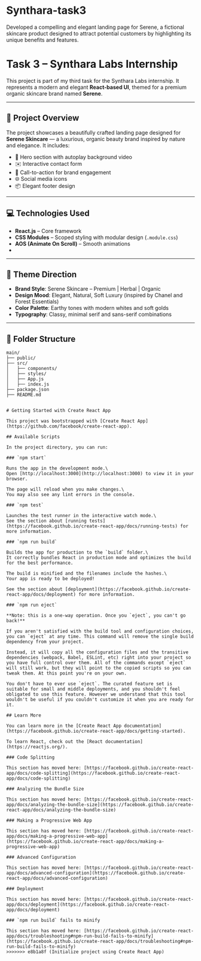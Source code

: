 
# Synthara-task3
Developed a compelling and elegant landing page for Serene, a fictional skincare product designed to attract potential customers by highlighting its unique benefits and features.

# Task 3 – Synthara Labs Internship

This project is part of my third task for the Synthara Labs internship. It represents a modern and elegant **React-based UI**, themed for a premium organic skincare brand named **Serene**.

---

## 🌿 Project Overview

The project showcases a beautifully crafted landing page designed for **Serene Skincare** — a luxurious, organic beauty brand inspired by nature and elegance. It includes:

- 🎥 Hero section with autoplay background video  
- ✉️ Interactive contact form  
- 🧴 Call-to-action for brand engagement  
- 🌐 Social media icons  
- 📦 Elegant footer design  

---

## 💻 Technologies Used

- **React.js** – Core framework  
- **CSS Modules** – Scoped styling with modular design (`.module.css`)  
- **AOS (Animate On Scroll)** – Smooth animations   
-  

---

## 🎨 Theme Direction

- **Brand Style**: Serene Skincare – Premium | Herbal | Organic  
- **Design Mood**: Elegant, Natural, Soft Luxury (inspired by Chanel and Forest Essentials)  
- **Color Palette**: Earthy tones with modern whites and soft golds  
- **Typography**: Classy, minimal serif and sans-serif combinations  

---

## 📁 Folder Structure

```plaintext
main/
├── public/
├── src/
│   ├── components/
│   ├── styles/
│   ├── App.js
│   ├── index.js
├── package.json
├── README.md


# Getting Started with Create React App

This project was bootstrapped with [Create React App](https://github.com/facebook/create-react-app).

## Available Scripts

In the project directory, you can run:

### `npm start`

Runs the app in the development mode.\
Open [http://localhost:3000](http://localhost:3000) to view it in your browser.

The page will reload when you make changes.\
You may also see any lint errors in the console.

### `npm test`

Launches the test runner in the interactive watch mode.\
See the section about [running tests](https://facebook.github.io/create-react-app/docs/running-tests) for more information.

### `npm run build`

Builds the app for production to the `build` folder.\
It correctly bundles React in production mode and optimizes the build for the best performance.

The build is minified and the filenames include the hashes.\
Your app is ready to be deployed!

See the section about [deployment](https://facebook.github.io/create-react-app/docs/deployment) for more information.

### `npm run eject`

**Note: this is a one-way operation. Once you `eject`, you can't go back!**

If you aren't satisfied with the build tool and configuration choices, you can `eject` at any time. This command will remove the single build dependency from your project.

Instead, it will copy all the configuration files and the transitive dependencies (webpack, Babel, ESLint, etc) right into your project so you have full control over them. All of the commands except `eject` will still work, but they will point to the copied scripts so you can tweak them. At this point you're on your own.

You don't have to ever use `eject`. The curated feature set is suitable for small and middle deployments, and you shouldn't feel obligated to use this feature. However we understand that this tool wouldn't be useful if you couldn't customize it when you are ready for it.

## Learn More

You can learn more in the [Create React App documentation](https://facebook.github.io/create-react-app/docs/getting-started).

To learn React, check out the [React documentation](https://reactjs.org/).

### Code Splitting

This section has moved here: [https://facebook.github.io/create-react-app/docs/code-splitting](https://facebook.github.io/create-react-app/docs/code-splitting)

### Analyzing the Bundle Size

This section has moved here: [https://facebook.github.io/create-react-app/docs/analyzing-the-bundle-size](https://facebook.github.io/create-react-app/docs/analyzing-the-bundle-size)

### Making a Progressive Web App

This section has moved here: [https://facebook.github.io/create-react-app/docs/making-a-progressive-web-app](https://facebook.github.io/create-react-app/docs/making-a-progressive-web-app)

### Advanced Configuration

This section has moved here: [https://facebook.github.io/create-react-app/docs/advanced-configuration](https://facebook.github.io/create-react-app/docs/advanced-configuration)

### Deployment

This section has moved here: [https://facebook.github.io/create-react-app/docs/deployment](https://facebook.github.io/create-react-app/docs/deployment)

### `npm run build` fails to minify

This section has moved here: [https://facebook.github.io/create-react-app/docs/troubleshooting#npm-run-build-fails-to-minify](https://facebook.github.io/create-react-app/docs/troubleshooting#npm-run-build-fails-to-minify)
>>>>>>> e8b1a8f (Initialize project using Create React App)
